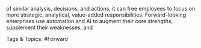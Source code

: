 of similar analysis, decisions, and actions, it can free 
employees to focus on more strategic, analytical, 
value-added responsibilities. Forward-looking 
enterprises use automation and AI to augment their 
core strengths, supplement their weaknesses, and 

   Tags & Topics:
   #Forward